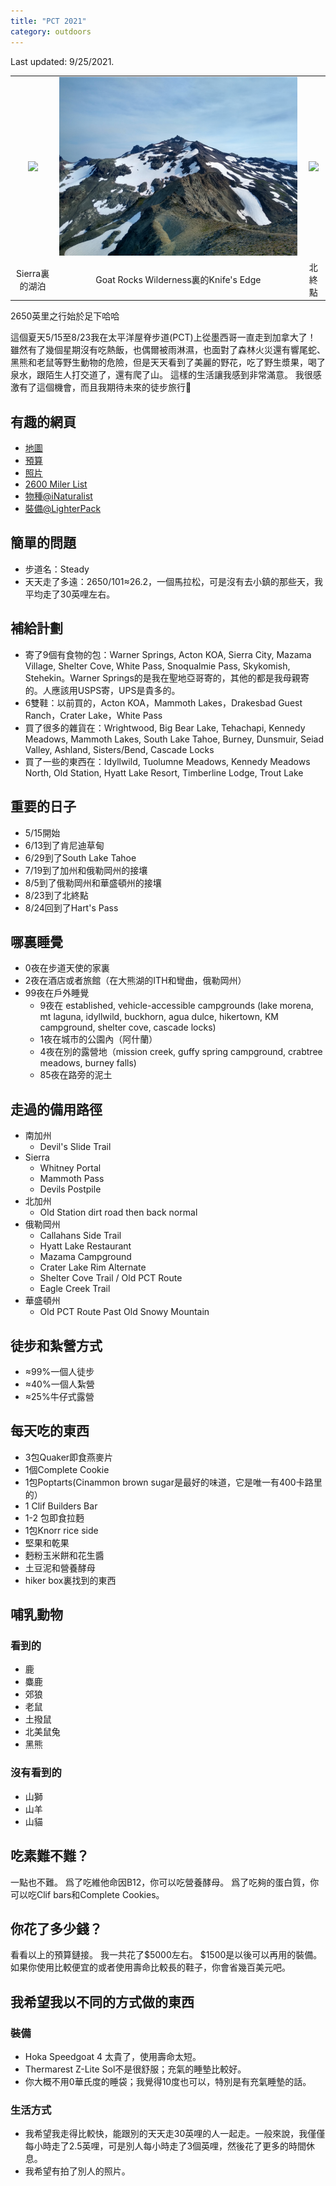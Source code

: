```yaml
---
title: "PCT 2021"
category: outdoors
---
```


Last updated: 9/25/2021.

<style>
table {
  table-layout: fixed ;
  width: 100% ;
}
img {
  width: 100%;
}
</style>

<!-- 
| <img src="/assets/img/1.jpg" style="width: 100%"> | <img src="/assets/img/2.jpg" style="width: 100%"> |
td {
  width: 50% ;
} 
-->

| | | |
| :---: | :---: | :---: |
| ![](/assets/img/1.jpg) | ![](/assets/img/2.jpg) | ![](/assets/img/3.jpg) |
| Sierra裏的湖泊 | Goat Rocks Wilderness裏的Knife's Edge | 北終點 |

2650英里之行始於足下哈哈

這個夏天5/15至8/23我在太平洋屋脊步道(PCT)上從墨西哥一直走到加拿大了！
雖然有了幾個星期沒有吃熱飯，也偶爾被雨淋濕，也面對了森林火災還有響尾蛇、黑熊和老鼠等野生動物的危險，但是天天看到了美麗的野花，吃了野生漿果，喝了泉水，跟陌生人打交道了，還有爬了山。
這樣的生活讓我感到非常滿意。
我很感激有了這個機會，而且我期待未來的徒步旅行🙂

## 有趣的網頁

- [地圖](https://www.google.com/maps/d/u/0/edit?mid=11AgDYZgkmya1tvGie9iW6J2j59MZzTDc&usp=sharing)
- [預算](https://docs.google.com/spreadsheets/d/1YQp6_873RmAnxGi9E9lJ_mWByDhPJPYSQq2cvJS172g/edit?usp=sharing)
- [照片](https://photos.app.goo.gl/1En3i1uhB6Seuqev8)
- [2600 Miler List](https://www.pcta.org/discover-the-trail/thru-hiking-long-distance-hiking/2600-miler-list/)
- [物種@iNaturalist](https://www.inaturalist.org/observations?d1=2021-05-15&d2=2021-08-24&place_id=any&subview=map&user_id=atkirtland&verifiable=any)
- [裝備@LighterPack](https://lighterpack.com/r/6sme2q)

## 簡單的問題

- 步道名：Steady
- 天天走了多遠：2650/101≈26.2，一個馬拉松，可是沒有去小鎮的那些天，我平均走了30英哩左右。

## 補給計劃

- 寄了9個有食物的包：Warner Springs, Acton KOA, Sierra City, Mazama Village, Shelter Cove, White Pass, Snoqualmie Pass, Skykomish, Stehekin。Warner Springs的是我在聖地亞哥寄的，其他的都是我母親寄的。人應該用USPS寄，UPS是貴多的。
- 6雙鞋：以前買的，Acton KOA，Mammoth Lakes，Drakesbad Guest Ranch，Crater Lake，White Pass
- 買了很多的雜貨在：Wrightwood, Big Bear Lake, Tehachapi, Kennedy Meadows, Mammoth Lakes, South Lake Tahoe, Burney, Dunsmuir, Seiad Valley, Ashland, Sisters/Bend, Cascade Locks
- 買了一些的東西在：Idyllwild, Tuolumne Meadows, Kennedy Meadows North, Old Station, Hyatt Lake Resort, Timberline Lodge, Trout Lake

## 重要的日子

- 5/15開始
- 6/13到了肯尼迪草甸
- 6/29到了South Lake Tahoe
- 7/19到了加州和俄勒岡州的接壤
- 8/5到了俄勒岡州和華盛頓州的接壤
- 8/23到了北終點
- 8/24回到了Hart's Pass

## 哪裏睡覺

- 0夜在步道天使的家裏
- 2夜在酒店或者旅館（在大熊湖的ITH和彎曲，俄勒岡州）
- 99夜在戶外睡覺
  - 9夜在 established, vehicle-accessible campgrounds (lake morena, mt laguna, idyllwild, buckhorn, agua dulce, hikertown, KM campground, shelter cove, cascade locks)
  - 1夜在城市的公園內（阿什蘭）
  - 4夜在別的露營地（mission creek, guffy spring campground, crabtree meadows, burney falls)
  - 85夜在路旁的泥土

## 走過的備用路徑

- 南加州
  - Devil's Slide Trail
- Sierra
  - Whitney Portal
  - Mammoth Pass
  - Devils Postpile
- 北加州
  - Old Station dirt road then back normal
- 俄勒岡州
  - Callahans Side Trail
  - Hyatt Lake Restaurant
  - Mazama Campground
  - Crater Lake Rim Alternate
  - Shelter Cove Trail / Old PCT Route
  - Eagle Creek Trail
- 華盛頓州
  - Old PCT Route Past Old Snowy Mountain

## 徒步和紮營方式

- ≈99%一個人徒步
- ≈40%一個人紮營
- ≈25%牛仔式露營

## 每天吃的東西

- 3包Quaker即食燕麥片
- 1個Complete Cookie
- 1包Poptarts(Cinammon brown sugar是最好的味道，它是唯一有400卡路里的）
- 1 Clif Builders Bar
- 1-2 包即食拉麪
- 1包Knorr rice side
- 堅果和乾果
- 麪粉玉米餅和花生醬
- 土豆泥和營養酵母
- hiker box裏找到的東西

## 哺乳動物

### 看到的

- 鹿
- 麋鹿
- 郊狼
- 老鼠
- 土撥鼠
- 北美鼠兔
- 黑熊

### 沒有看到的

- 山獅
- 山羊
- 山貓

## 吃素難不難？

一點也不難。
爲了吃維他命因B12，你可以吃營養酵母。
爲了吃夠的蛋白質，你可以吃Clif bars和Complete Cookies。

## 你花了多少錢？

看看以上的預算鏈接。
我一共花了$5000左右。
$1500是以後可以再用的裝備。
如果你使用比較便宜的或者使用壽命比較長的鞋子，你會省幾百美元吧。

## 我希望我以不同的方式做的東西

### 裝備

- Hoka Speedgoat 4 太貴了，使用壽命太短。
- Thermarest Z-Lite Sol不是很舒服；充氣的睡墊比較好。
- 你大概不用0華氏度的睡袋；我覺得10度也可以，特別是有充氣睡墊的話。

### 生活方式

- 我希望我走得比較快，能跟別的天天走30英哩的人一起走。一般來說，我僅僅每小時走了2.5英哩，可是別人每小時走了3個英哩，然後花了更多的時間休息。
- 我希望有拍了別人的照片。

